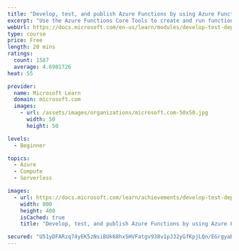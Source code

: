 ```yaml
---
title: "Develop, test, and publish Azure Functions by using Azure Functions Core Tools"
excerpt: "Use the Azure Functions Core Tools to create and run functions on a development computer and publish them to Azure."
webUrl: https://docs.microsoft.com/en-us/learn/modules/develop-test-deploy-azure-functions-with-core-tools/
type: course
price: Free
length: 20 mins
ratings:
  count: 1587
  average: 4.6981726
heat: 55

provider:
  name: Microsoft Learn
  domain: microsoft.com
  images:
    - url: /assets/images/organizations/microsoft.com-50x50.jpg
      width: 50
      height: 50

levels:
  - Beginner

topics:
  - Azure
  - Compute
  - Serverless

images:
  - url: https://docs.microsoft.com/learn/achievements/develop-test-deploy-azure-functions-core-tools-social.png
    width: 800
    height: 400
    isCached: true
    title: "Develop, test, and publish Azure Functions by using Azure Functions Core Tools"

secured: "U51yDFARzq74yEK5zNsiBUk68hxSHVFatgv938v1pJ32yGfKpjLQn/EGrgyaBmP3dZwMcw7c4DxadN4CZxlPN0AQHlZoR1ow6tKdL9XRMquiLSMb+OhyPDikyWWpz47bGWIOgWIscpgnNsnPH4eJs/KFTSJ7L4JTUtgg5s2txBKMjDzRmvPbMorKOiJjq/gyKKn/+UehxjfMi31DhYJsc7GKZk0lRfG7BFS2X98KClTslhRYESkvQJ3hNvH8S7+hBKJo3SqsmwywSk1LEb7fai6LYgHwixWfIoiF8GBQxpBQDDyeMz8E3QVk1H/wQDBgRcOOseoPqcdfgb/rGG52DdJWqq27PbBULgEs2tzRstwYP2dAthaJMfx+VWtHxkvXZr6/7GGFQkg2amh4/EJSLA==;OCXr7J08SV0CYXXAj1Freg=="
---
```


